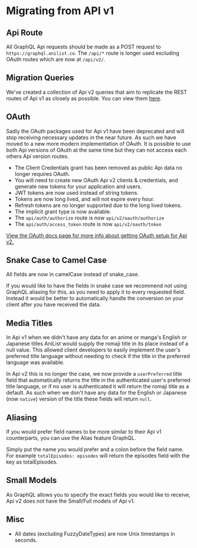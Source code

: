 # Migrating from API v1

## Api Route

All GraphQL Api requests should be made as a POST request to `https://graphql.anilist.co`. The `/api/*` route is longer used excluding OAuth routes which are now at `/api/v2/`.

## Migration Queries

We've created a collection of Api v2 queries that aim to replicate the REST routes of Api v1 as closely as possible. You can view them [here](https://github.com/AniList/ApiV2-GraphQL-Docs/tree/master/migration).

## OAuth

Sadly the OAuth packages used for Api v1 have been deprecated and will stop receiving necessary updates in the near future. As such we have moved to a new more modern implementation of OAuth. It is possible to use both Api versions of OAuth at the same time but they can not access each others Api version routes.

* The Client Credentials grant has been removed as public Api data no longer requires OAuth.
* You will need to create new OAuth Api v2 clients & credentials, and generate new tokens for your application and users.
* JWT tokens are now used instead of string tokens. 
* Tokens are now long lived, and will not expire every hour.
* Refresh tokens are no longer supported due to the long lived tokens.
* The implicit grant type is now available.
* The `api/auth/authorize` route is now `api/v2/oauth/authorize`
* The `api/auth/access_token` route is now `api/v2/oauth/token`

[View the OAuth docs page for more info about getting OAuth setup for Api v2.](https://github.com/anilist/anilist-apiv2-docs/tree/e652e2f370ec3d52f21c943db7999763733b4cb2/oauth.md)

## Snake Case to Camel Case

All fields are now in camelCase instead of snake\_case.

If you would like to have the fields in snake case we recommend not using GraphQL aliasing for this, as you need to apply it to every requested field. Instead it would be better to automatically handle the conversion on your client after you have received the data.

## Media Titles

In Api v1 when we didn't have any data for an anime or manga's English or Japanese titles AniList would supply the romaji title in its place instead of a null value. This allowed client developers to easily implement the user's preferred title language without needing to check if the title in the preferred language was available.

In Api v2 this is no longer the case, we now provide a `userPreferred` title field that automatically returns the title in the authenticated user's preferred title language, or if no user is authenticated it will return the romaji title as a default. As such when we don't have any data for the English or Japanese \(now `native`\) version of the title these fields will return `null`.

## Aliasing

If you would prefer field names to be more similar to their Api v1 counterparts, you can use the Alias feature GraphQL.

Simply put the name you would prefer and a colon before the field name. For example `totalEpisodes: episodes` will return the episodes field with the key as totalEpisodes.

## Small Models

As GraphQL allows you to specify the exact fields you would like to receive, Api v2 does not have the Small/Full models of Api v1.

## Misc

* All dates \(excluding FuzzyDateTypes\) are now Unix timestamps in seconds.

